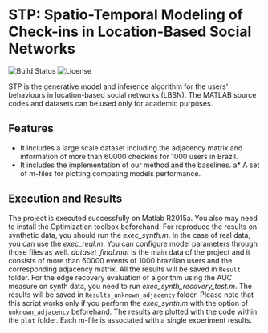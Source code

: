 # STP: Spatio-Temporal Modeling of Check-ins in Location-Based Social Networks
![Build Status](https://img.shields.io/teamcity/codebetter/bt428.svg)
![License](https://img.shields.io/badge/license-BSD-blue.svg)

STP is the generative model and inference algorithm for the users' behaviours in location-based social networks (LBSN). The MATLAB source codes and datasets can be used only for academic purposes.
## Features
* It includes a large scale dataset including the adjacency matrix and information of more than 60000 checkins for 1000 users in Brazil.
* It includes the implementation of our method and the baselines.
a* A set of m-files for plotting competing models performance.

## Execution and Results
The project is executed successfully on Matlab R2015a. You also may need to install the Optimization toolbox beforehand.
For reproduce the results on synthetic data, you should run the *exec_synth.m*. In the case of real data, you can use the *exec_real.m*.
You can configure model parameters through those files as well. *dataset_final.mat* is the main data of the project and it consists of more than 60000 events of 1000 brazilian users and the corresponding adjacency matrix.
All the results will be saved in `Result` folder.
For the edge recovery evaluation of algorithm using the AUC measure on synth data, you need to run *exec_synth_recovery_test.m*. The results will be saved in `Results_unknown_adjacency` folder.
Please note that this script works only if you perform the *exec_synth.m* with the option of `unknown_adjacency` beforehand. 
The results are plotted with the code within the `plot` folder. Each m-file is associated with a single experiment results.
